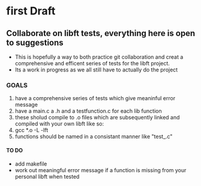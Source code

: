 # first Draft
## Collaborate on libft tests, everything here is open to suggestions
* This is hopefully a way to both practice git collaboration and creat a comprehensive and efficent series of tests for the libft project.
* Its a work in progress as we all still have to actually do the project
### GOALS
1. have a comprehensive series of tests which give meaninful error message
2. have a main.c a .h and a testfunction.c for each lib function 
3. these sholud compile to .o files which are subsequently linked and compiled with your own libft like so:
4. gcc *.o -L<libftpath> -lft
5. functions should be named in a consistant manner like "test_<functionname>.c"
#### TO DO
* add makefile
* work out meaningful error message if a function is missing from your personal libft when tested